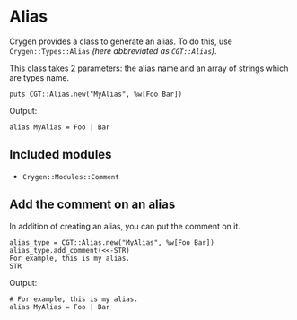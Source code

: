 # Alias

Crygen provides a class to generate an alias. To do this, use `Crygen::Types::Alias`
*(here abbreviated as `CGT::Alias`)*.

This class takes 2 parameters: the alias name and an array of strings which are types name.

```cr
puts CGT::Alias.new("MyAlias", %w[Foo Bar])
```

Output:

```cr
alias MyAlias = Foo | Bar
```

## Included modules

- `Crygen::Modules::Comment`

## Add the comment on an alias

In addition of creating an alias, you can put the comment on it.

```cr
alias_type = CGT::Alias.new("MyAlias", %w[Foo Bar])
alias_type.add_comment(<<-STR)
For example, this is my alias.
STR
```

Output:

```cr
# For example, this is my alias.
alias MyAlias = Foo | Bar
```
